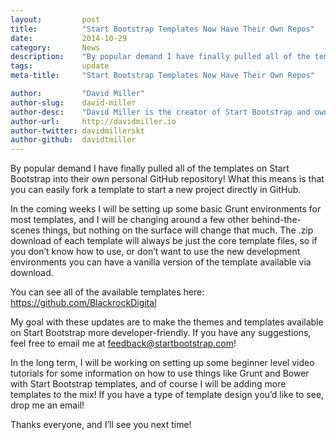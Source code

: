 ```yaml
---
layout:			post
title:			"Start Bootstrap Templates Now Have Their Own Repos"
date:			2014-10-29
category:		News
description:	"By popular demand I have finally pulled all of the templates on Start Bootstrap into their own personal GitHub repository..."
tags:			update
meta-title:		"Start Bootstrap Templates Now Have Their Own Repos"

author:			"David Miller"
author-slug:	david-miller
author-desc:	"David Miller is the creator of Start Bootstrap and owner of Blackrock Digital. He is a front end web designer and developer working out of sunny Orlando, Florida."
author-url:		http://davidmiller.io
author-twitter:	davidmillerskt
author-github:	davidtmiller
---
```

By popular demand I have finally pulled all of the templates on Start Bootstrap into their own personal GitHub repository! What this means is that you can easily fork a template to start a new project directly in GitHub.

In the coming weeks I will be setting up some basic Grunt environments for most templates, and I will be changing around a few other behind-the-scenes things, but nothing on the surface will change that much. The .zip download of each template will always be just the core template files, so if you don’t know how to use, or don’t want to use the new development environments you can have a vanilla version of the template available via download.

You can see all of the available templates here: https://github.com/BlackrockDigital

My goal with these updates are to make the themes and templates available on Start Bootstrap more developer-friendly. If you have any suggestions, feel free to email me at feedback@startbootstrap.com!

In the long term, I will be working on setting up some beginner level video tutorials for some information on how to use things like Grunt and Bower with Start Bootstrap templates, and of course I will be adding more templates to the mix! If you have a type of template design you’d like to see, drop me an email!

Thanks everyone, and I’ll see you next time!